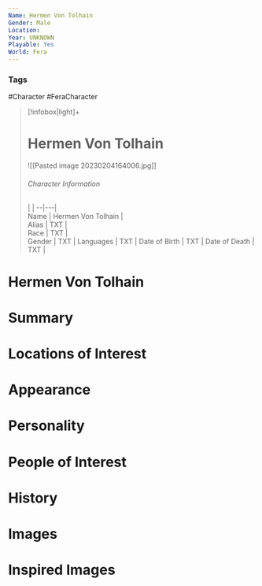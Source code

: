 ```yaml
---
Name: Hermen Von Tolhain  
Gender: Male
Location: 
Year: UNKNOWN
Playable: Yes
World: Fera
---
```


### Tags
#Character #FeraCharacter 

> [!infobox|light]+  
> # Hermen Von Tolhain  
> ![[Pasted image 20230204164006.jpg]]
> ###### Character Information
>  |   |
> --|---|  
> Name | Hermen Von Tolhain |  
> Alias | TXT |  
> Race | TXT |  
> Gender | TXT |
> Languages | TXT |
> Date of Birth | TXT |
> Date of Death | TXT |

# Hermen Von Tolhain

# Summary

# Locations of Interest

# Appearance

# Personality

# People of Interest

# History

# Images

# Inspired Images

